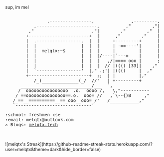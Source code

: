  sup, im mel

<div style="text-align: center;">
<pre style="display: inline-block; text-align: left;">
               ,----------------,              ,---------,
          ,-----------------------,          ,"        ,"|
        ,"                      ,"|        ,"        ,"  |
       +-----------------------+  |      ,"        ,"    |
       |  .-----------------.  |  |     +---------+      |
       |  |                 |  |  |     | -==----'|      |
       |  |  melqtx:~$      |  |  |     |         |      |
       |  |                 |  |  |/----|`---=    |      |
       |  |                 |  |  |   ,/|==== ooo |      ;
       |  |                 |  |  |  // |(((( [33]|    ,"
       |  `-----------------'  |," .;'| |((((     |  ,"
       +-----------------------+  ;;  | |         |,"
          /_)______________(_/  //'   | +---------+
     ___________________________/___  `,
    /  oooooooooooooooo  .o.  oooo /,   \,"-----------
   / ==ooooooooooooooo==.o.  ooo= //   ,`\--{)B     ,"
  /_==__==========__==_ooo__ooo=_/'   /___________,"
  `-----------------------------'
</pre>
</div>

<samp>
    :school: freshmen cse <em></em><br>
    :email:	melqtx@outlook.com <br>
    ✍️ Blogs:  <a href="https://melqtx.tech">melqtx.tech</a> <br><br><br>
    </samp>
</p>  
<div align=centre>
![melqtx's Streak](https://github-readme-streak-stats.herokuapp.com/?user=melqtx&theme=dark&hide_border=false)
</div>
